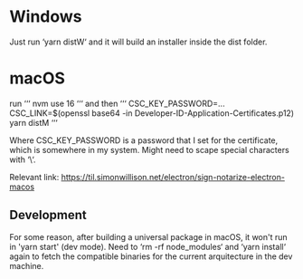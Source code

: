 # Windows
Just run ‘yarn distW‘ and it will build an installer inside the dist folder.

# macOS
run
‘‘‘
nvm use 16
‘‘‘
and then
‘‘‘
CSC_KEY_PASSWORD=...
CSC_LINK=$(openssl base64 -in Developer-ID-Application-Certificates.p12)
yarn distM
‘‘‘

Where CSC_KEY_PASSWORD is a password that I set for the certificate, which is somewhere in my system.
Might need to scape special characters with ‘\‘.

Relevant link: https://til.simonwillison.net/electron/sign-notarize-electron-macos

## Development

For some reason, after building a universal package in macOS, it won't run in 'yarn start' (dev mode). Need to ‘rm -rf node_modules‘ and ‘yarn install‘ again to fetch the compatible binaries
for the current arquitecture in the dev machine.

